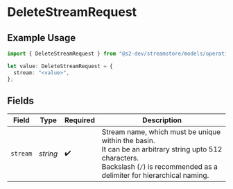 # DeleteStreamRequest

## Example Usage

```typescript
import { DeleteStreamRequest } from "@s2-dev/streamstore/models/operations";

let value: DeleteStreamRequest = {
  stream: "<value>",
};
```

## Fields

| Field                                                                                                                                                                         | Type                                                                                                                                                                          | Required                                                                                                                                                                      | Description                                                                                                                                                                   |
| ----------------------------------------------------------------------------------------------------------------------------------------------------------------------------- | ----------------------------------------------------------------------------------------------------------------------------------------------------------------------------- | ----------------------------------------------------------------------------------------------------------------------------------------------------------------------------- | ----------------------------------------------------------------------------------------------------------------------------------------------------------------------------- |
| `stream`                                                                                                                                                                      | *string*                                                                                                                                                                      | :heavy_check_mark:                                                                                                                                                            | Stream name, which must be unique within the basin.<br/>It can be an arbitrary string upto 512 characters.<br/>Backslash (`/`) is recommended as a delimiter for hierarchical naming. |